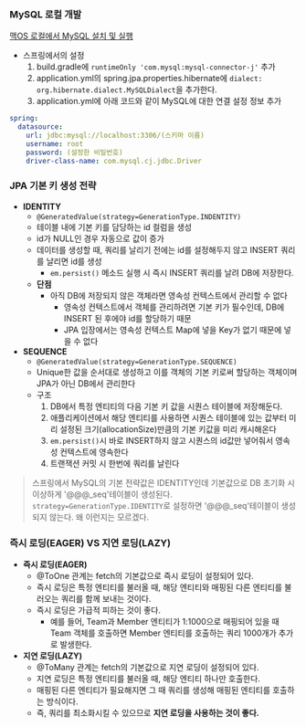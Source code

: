 ### MySQL 로컬 개발
[맥OS 로컬에서 MySQL 설치 및 실행](https://velog.io/@inyong_pang/MySQL-%EC%84%A4%EC%B9%98%EC%99%80-%EC%B4%88%EA%B8%B0-%EC%84%A4%EC%A0%95)
- 스프링에서의 설정
  1. build.gradle에 `runtimeOnly 'com.mysql:mysql-connector-j'` 추가
  2. application.yml의 spring.jpa.properties.hibernate에 `dialect: org.hibernate.dialect.MySQLDialect`을 추가한다.
  3. application.yml에 아래 코드와 같이 MySQL에 대한 연결 설정 정보 추가
```yaml
spring:
  datasource:
    url: jdbc:mysql://localhost:3306/(스키마 이름)
    username: root
    password: (설정한 비밀번호)
    driver-class-name: com.mysql.cj.jdbc.Driver
```



### JPA 기본 키 생성 전략
- **IDENTITY**
  - `@GeneratedValue(strategy=GenerationType.INDENTITY)`
  - 테이블 내에 기본 키를 담당하는 id 컬럼을 생성 
  - id가 NULL인 경우 자동으로 값이 증가
  - 데이터를 생성할 때, 쿼리를 날리기 전에는 id를 설정해두지 않고 INSERT 쿼리를 날리면 id를 생성
    - `em.persist()` 메소드 실행 시 즉시 INSERT 쿼리를 날려 DB에 저장한다.
  - **단점**
    - 아직 DB에 저장되지 않은 객체라면 영속성 컨텍스트에서 관리할 수 없다
      - 영속성 컨텍스트에서 객체를 관리하려면 기본 키가 필수인데, DB에 INSERT 된 후에야 id를 할당하기 때문
      - JPA 입장에서는 영속성 컨텍스트 Map에 넣을 Key가 없기 때문에 넣을 수 없다
- **SEQUENCE**
  - `@GeneratedValue(strategy=GenerationType.SEQUENCE)`
  - Unique한 값을 순서대로 생성하고 이를 객체의 기본 키로써 할당하는 객체이며 JPA가 아닌 DB에서 관리한다
  - 구조
    1. DB에서 특정 엔티티의 다음 기본 키 값을 시퀀스 테이블에 저장해둔다.
    2. 애플리케이션에서 해당 엔티티를 사용하면 시퀀스 테이블에 있는 값부터 미리 설정된 크기(allocationSize)만큼의 기본 키값을 미리 캐시해온다
    3. `em.persist()`시 바로 INSERT하지 않고 시퀀스의 id값만 넣어줘서 영속성 컨텍스트에 영속한다
    4. 트랜잭션 커밋 시 한번에 쿼리를 날린다
> 스프링에서 MySQL의 기본 전략값은 IDENTITY인데 기본값으로 DB 초기화 시 이상하게 '@@@_seq'테이블이 생성된다. 
> `strategy=GenerationType.IDENTITY`로 설정하면 '@@@_seq'테이블이 생성되지 않는다. 왜 이런지는 모르겠다.



### 즉시 로딩(EAGER) VS 지연 로딩(LAZY)
- **즉시 로딩(EAGER)**
  - @ToOne 관계는 fetch의 기본값으로 즉시 로딩이 설정되어 있다.
  - 즉시 로딩은 특정 엔티티를 불러올 때, 해당 엔티티와 매핑된 다른 엔티티를 불러오는 쿼리를 함께 보내는 것이다.
  - 즉시 로딩은 가급적 피하는 것이 좋다.
    - 예를 들어, Team과 Member 엔티티가 1:1000으로 매핑되어 있을 때 Team 객체를 호출하면 Member 엔티티를 호출하는 쿼리 1000개가 추가로 발생한다.
- **지연 로딩(LAZY)**
  - @ToMany 관계는 fetch의 기본값으로 지연 로딩이 설정되어 있다.
  - 지연 로딩은 특정 엔티티를 불러올 때, 해당 엔티티 하나만 호출한다.
  - 매핑된 다른 엔티티가 필요해지면 그 때 쿼리를 생성해 매핑된 엔티티를 호출하는 방식이다.
  - 즉, 쿼리를 최소화시킬 수 있으므로 **지연 로딩을 사용하는 것이 좋다.**